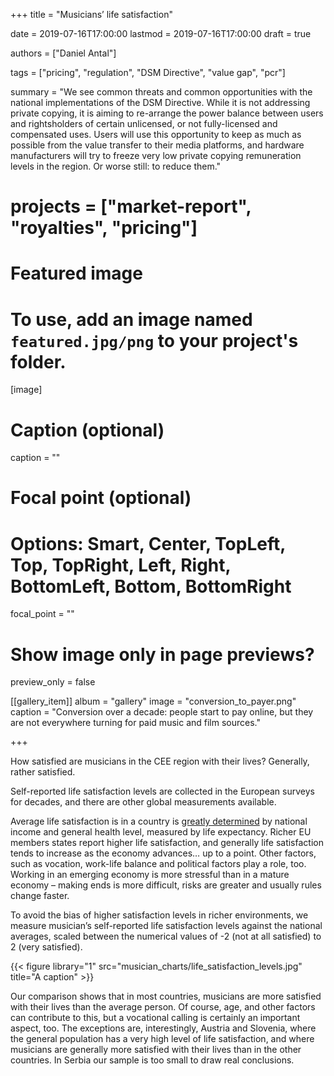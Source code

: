 +++
title = "Musicians’ life satisfaction"

date = 2019-07-16T17:00:00
lastmod = 2019-07-16T17:00:00
draft = true

authors = ["Daniel Antal"]

tags = ["pricing", "regulation", "DSM Directive", "value gap", "pcr"]

summary = "We see common threats and common opportunities with the national implementations of the DSM Directive.  While it is not addressing private copying, it is aiming to re-arrange the power balance between users and rightsholders of certain unlicensed, or not fully-licensed and compensated uses. Users will use this opportunity to keep as much as possible from the value transfer to their media platforms, and hardware manufacturers will try to freeze very low private copying remuneration levels in the region. Or worse still: to reduce them."

# projects = ["market-report", "royalties", "pricing"]

# Featured image
# To use, add an image named `featured.jpg/png` to your project's folder. 
[image]
  # Caption (optional)
  caption = ""

  # Focal point (optional)
  # Options: Smart, Center, TopLeft, Top, TopRight, Left, Right, BottomLeft, Bottom, BottomRight
  focal_point = ""

  # Show image only in page previews?
  preview_only = false

[[gallery_item]]
album = "gallery"
image = "conversion_to_payer.png"
caption = "Conversion over a decade: people start to pay online, but they are not everywhere turning for paid music and film sources."

+++

How satisfied are musicians in the CEE region with their lives?  Generally, rather satisfied.

Self-reported life satisfaction levels are collected in the European surveys for decades, and there are other global measurements available.

Average life satisfaction is in a country is [greatly determined](https://ourworldindata.org/happiness-and-life-satisfaction) by national income and general health level, measured by life expectancy. Richer EU members states report higher life satisfaction, and generally life satisfaction tends to increase as the economy advances… up to a point. Other factors, such as vocation, work-life balance and political factors play a role, too. Working in an emerging economy is more stressful than in a mature economy – making ends is more difficult, risks are greater and usually rules change faster.

To avoid the bias of higher satisfaction levels in richer environments, we measure musician’s self-reported life satisfaction levels against the national averages, scaled between the numerical values of -2 (not at all satisfied) to 2 (very satisfied). 

{{< figure library="1" src="musician_charts/life_satisfaction_levels.jpg" title="A caption" >}}

Our comparison shows that in most countries, musicians are more satisfied with their lives than the average person.  Of course, age, and other factors can contribute to this, but a vocational calling is certainly an important aspect, too.  The exceptions are, interestingly, Austria and Slovenia, where the general population has a very high level of life satisfaction, and where musicians are generally more satisfied with their lives than in the other countries.  In Serbia our sample is too small to draw real conclusions.
